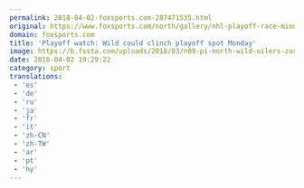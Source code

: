 ```yaml
---
permalink: 2018-04-02-foxsports.com-287471535.html
original: https://www.foxsports.com/north/gallery/nhl-playoff-race-minnesota-wild-western-conference-040218
domain: foxsports.com
title: 'Playoff watch: Wild could clinch playoff spot Monday'
image: https://b.fssta.com/uploads/2018/03/n09-pi-north-wild-oilers-zucker-larsson-031018.vresize.1200.630.high.19.jpg
date: 2018-04-02 19:29:22
category: sport
translations: 
 - 'es'
 - 'de'
 - 'ru'
 - 'ja'
 - 'fr'
 - 'it'
 - 'zh-CN'
 - 'zh-TW'
 - 'ar'
 - 'pt'
 - 'hy'
---
```


